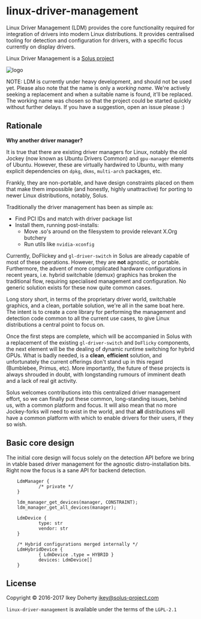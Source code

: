 linux-driver-management
=======================

Linux Driver Management (LDM) provides the core functionality required for integration of drivers
into modern Linux distributions. It provides centralised tooling for detection  and configuration
for drivers, with a specific focus currently on display drivers.

Linux Driver Management is a [Solus project](https://solus-project.com/)

![logo](https://build.solus-project.com/logo.png)


NOTE: LDM is currently under heavy development, and should not be used yet.
Please also note that the name is only a *working name*. We're actively seeking a replacement and
when a suitable name is found, it'll be replaced. The working name was chosen so that the project
could be started quickly without further delays. If you have a suggestion, open an issue please :)


Rationale
---------

**Why another driver manager?**

It is true that there are existing driver managers for Linux, notably the old Jockey (now known as
Ubuntu Drivers Common) and `gpu-manager` elements of Ubuntu. However, these are virtually hardwired
to Ubuntu, with many explicit dependencies on `dpkg`, `dkms`, `multi-arch` packages, etc.

Frankly, they are non-portable, and have design constraints placed on them that make them impossible
(and honestly, highly unattractive) for porting to newer Linux distributions, notably, Solus.

Traditionally the driver management has been as simple as:

 * Find PCI IDs and match with driver package list
 * Install them, running post-installs:
    - Move .so's around on the filesystem to provide relevant X.Org butchery
    - Run utils like `nvidia-xconfig`

Currently, DoFlickey and `gl-driver-switch` in Solus are already capable of most of these operations.
However, they are **not** agnostic, or portable. Furthermore, the advent of more complicated hardware
configurations in recent years, i.e. hybrid switchable (demux) graphics has broken the traditional
flow, requiring specialised management and configuration. No generic solution exists for these now
quite common cases.

Long story short, in terms of the proprietary driver world, switchable graphics, and a clean, portable
solution, we're all in the same boat here. The intent is to create a core library for performing the
management and detection code common to all the current use cases, to give Linux distributions a
central point to focus on.

Once the first steps are complete, which will be accompanied in Solus with a replacement of the existing
`gl-driver-switch` and `DoFlicky` components, the next element will be the dealing of dynamic runtime
switching for hybrid GPUs. What is badly needed, is a **clean**, **efficient** solution, and unfortunately
the current offerings don't stand up in this regard (Bumblebee, Primus, etc). More importantly, the
future of these projects is always shrouded in doubt, with longstanding rumours of imminent death
and a lack of real git activity.

Solus welcomes contributions into this centralized driver management effort, so we can finally put
these common, long-standing issues, behind us, with a common platform and focus. It will also mean
that no more Jockey-forks will need to exist in the world, and that **all** distributions will have
a common platform with which to enable drivers for their users, if they so wish.

Basic core design
-----------------

The initial core design will focus solely on the detection API before we bring in vtable based
driver management for the agnostic distro-installation bits. Right now the focus is a sane API
for backend detection.


        LdmManager {
                /* private */
        }
        
        ldm_manager_get_devices(manager, CONSTRAINT);
        ldm_manager_get_all_devices(manager);

        LdmDevice {
                type: str
                vendor: str
        }

        /* Hybrid configurations merged internally */
        LdmHybridDevice {
                { LdmDevice .type = HYBRID }
                devices: LdmDevice[]
        }
        

License
-------

Copyright © 2016-2017 Ikey Doherty <ikey@solus-project.com>

`linux-driver-management` is available under the terms of the `LGPL-2.1`
